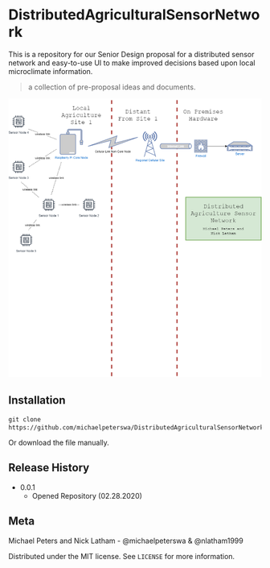# DistributedAgriculturalSensorNetwork
This is a repository for our Senior Design proposal for a distributed sensor network and easy-to-use UI to make improved decisions based upon local microclimate information.
> a collection of pre-proposal ideas and documents.

![NetworkDiagram1](SensorNetworking.png)

## Installation
```
git clone https://github.com/michaelpeterswa/DistributedAgriculturalSensorNetwork.git
```
Or download the file manually.
## Release History
* 0.0.1
   * Opened Repository (02.28.2020)
## Meta
Michael Peters and Nick Latham - @michaelpeterswa & @nlatham1999

Distributed under the MIT license. See ``LICENSE`` for more information.
